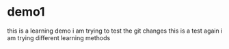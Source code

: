 # demo1
this is  a learning demo
i am trying to test the git changes
this is a test again
i am trying different learning methods
